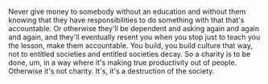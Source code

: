  Never give money to somebody without an education and without them knowing that they have responsibilities to do something with that that's accountable. Or otherwise they'll be dependent and asking again and again and again, and they'll eventually resent you when you stop just to teach you the lesson, make them accountable. You build, you build culture that way, not to entitled societies and entitled societies decay. So a charity is to be done, um, in a way where it's making true productivity out of people. Otherwise it's not charity. It's, it's a destruction of the society.